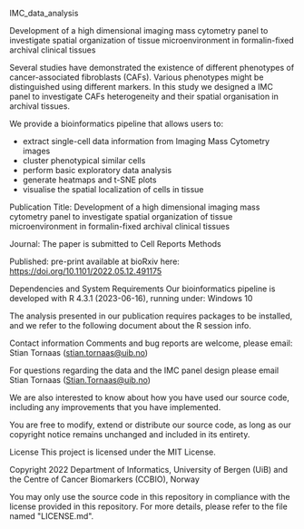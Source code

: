 IMC_data_analysis

Development of a high dimensional imaging mass cytometry panel to investigate spatial organization of tissue microenvironment in formalin-fixed archival clinical tissues

Several studies have demonstrated the existence of different phenotypes of cancer-associated fibroblasts (CAFs). Various phenotypes might be distinguished using different markers. In this study we designed a IMC panel to investigate CAFs heterogeneity and their spatial organisation in archival tissues.

We provide a bioinformatics pipeline that allows users to:

- extract single-cell data information from Imaging Mass Cytometry images
- cluster phenotypical similar cells
- perform basic exploratory data analysis
- generate heatmaps and t-SNE plots
- visualise the spatial localization of cells in tissue

Publication
Title: Development of a high dimensional imaging mass cytometry panel to investigate spatial organization of tissue microenvironment in formalin-fixed archival clinical tissues

Journal: The paper is submitted to Cell Reports Methods

Published: pre-print available at bioRxiv here: https://doi.org/10.1101/2022.05.12.491175

Dependencies and System Requirements
Our bioinformatics pipeline is developed with R 4.3.1 (2023-06-16), running under: Windows 10

The analysis presented in our publication requires packages to be installed, and we refer to the following document about the R session info.

Contact information
Comments and bug reports are welcome, please email: Stian Tornaas (stian.tornaas@uib.no)

For questions regarding the data and the IMC panel design please email Stian Tornaas (Stian.Tornaas@uib.no)

We are also interested to know about how you have used our source code, including any improvements that you have implemented.

You are free to modify, extend or distribute our source code, as long as our copyright notice remains unchanged and included in its entirety.

License
This project is licensed under the MIT License.

Copyright 2022 Department of Informatics, University of Bergen (UiB) and the Centre of Cancer Biomarkers (CCBIO), Norway

You may only use the source code in this repository in compliance with the license provided in this repository. For more details, please refer to the file named "LICENSE.md".
